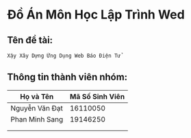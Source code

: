 # Đồ Án Môn Học Lập Trình Wed
## Tên đề tài:
```bash
Xậy Xây Dựng Ứng Dụng Web Báo Điện Tử
```

## Thông tin thành viên nhóm:
| Họ và Tên   | Mã Số Sinh Viên |
|-------------|-----------------|
| Nguyễn Văn Đạt | 16110050        |
| Phan Minh Sang | 19146250       |
|             |                 |
|             |                 |
